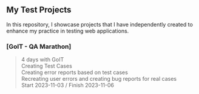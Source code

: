 ## My Test Projects
In this repository, I showcase projects that I have independently created to enhance my practice in testing web applications.

### [GoIT - QA Marathon]
> 4 days with GoIT<br>
> Creating Test Cases<br>
> Creating error reports based on test cases<br>
> Recreating user errors and creating bug reports for real cases<br>
> Start 2023-11-03 / Finish 2023-11-06
